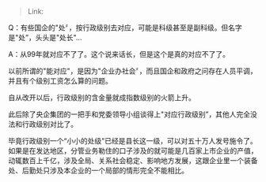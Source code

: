 > Link: 

Q：有些国企的"处〞，按行政级别去对应，可能是科级甚至是副科级。但名字是"处”，头头是"处长"...

A：从99年就对应不了了。这个说来话长，但是这个是真的对应不了了。

以前所谓的"能对应"，是因为"企业办社会〞，而且国企和政府之问存在人员平调，并且有个级别工资怎么算的问题。

自从改开以后，行政级别的含金量就成指数级别的火箭上升。

此后除了央企集团的一把手和党委领导小组谈得上"对应行政级别”，其他人完全没法和行政级别对比了。

毕竟行政级别一个“小小的处级"已经是县长这一级，可以对五十万人发号施令了。如果是在发达地区，分管业务勒住的口子涉及的就可能是几百家上市企业的产值，动辄数百上千亿，涉及全局、关系社会稳定、影响地方发展，这跟企业里一个装备处、后勤处只涉及本企业的一个局部的情形完全不能相比。